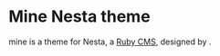 Mine Nesta theme
================

mine is a theme for Nesta, a [Ruby CMS](nesta), designed by
<insert your name here>.

[nesta]: http://effectif.com/nesta
